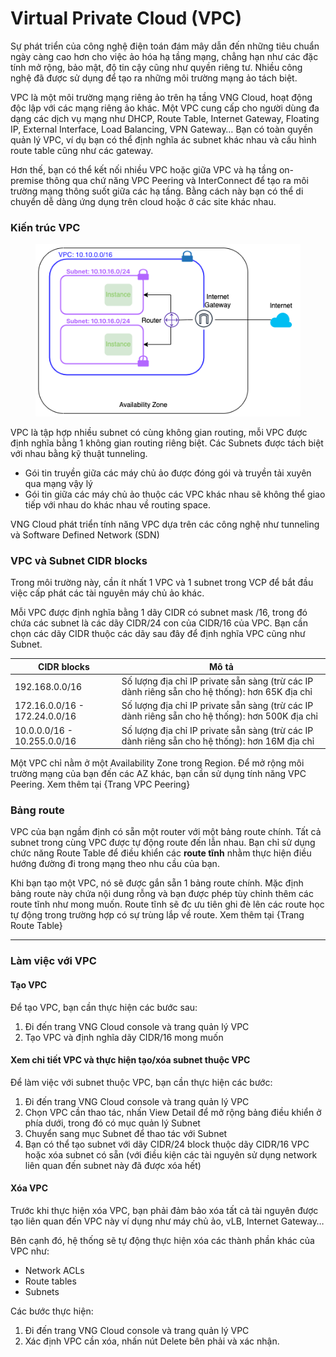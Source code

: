 # Virtual Private Cloud (VPC)

Sự phát triển của công nghệ điện toán đám mây dẫn đến những tiêu chuẩn ngày càng cao hơn cho việc ảo hóa hạ tầng mạng, chẳng hạn như các đặc tính mở rộng, bảo mật, độ tin cậy cũng như quyền riêng tư. Nhiều công nghệ đã được sử dụng để tạo ra những môi trường mạng ảo tách biệt.

VPC là một môi trường mạng riêng ảo trên hạ tầng VNG Cloud, hoạt động độc lập với các mạng riêng ảo khác. Một VPC cung cấp cho người dùng đa dạng các dịch vụ mạng như DHCP, Route Table, Internet Gateway, Floating IP, External Interface, Load Balancing, VPN Gateway… Bạn có toàn quyền quản lý VPC, ví dụ bạn có thể định nghĩa ác subnet khác nhau và cấu hình route table cũng như các gateway.

Hơn thế, bạn có thể kết nối nhiều VPC hoặc giữa VPC và hạ tầng on-premise thông qua chứ năng VPC Peering và InterConnect để tạo ra môi trường mạng thông suốt giữa các hạ tầng. Bằng cách này bạn có thể di chuyển dễ dàng ứng dụng trên cloud hoặc ở các site khác nhau.

### **Kiến trúc VPC** <a href="#virtualprivatecloud-vpc-kientrucvpc" id="virtualprivatecloud-vpc-kientrucvpc"></a>

<figure><img src="../../../.gitbook/assets/image2023-9-7_11-1-37.png" alt=""><figcaption></figcaption></figure>

VPC là tập hợp nhiều subnet có cùng không gian routing, mỗi VPC được định nghĩa bằng 1 không gian routing riêng biệt. Các Subnets được tách biệt với nhau bằng kỹ thuật tunneling.

* Gói tin truyền giữa các máy chủ ảo được đóng gói và truyền tải xuyên qua mạng vậy lý
* Gói tin giữa các máy chủ ảo thuộc các VPC khác nhau sẽ không thể giao tiếp với nhau do khác nhau về routing space.

VNG Cloud phát triển tính năng VPC dựa trên các công nghệ như tunneling và Software Defined Network (SDN)

### **VPC và Subnet CIDR blocks** <a href="#virtualprivatecloud-vpc-vpcvasubnetcidrblocks" id="virtualprivatecloud-vpc-vpcvasubnetcidrblocks"></a>

Trong môi trường này, cần ít nhất 1 VPC và 1 subnet trong VCP để bắt đầu việc cấp phát các tài nguyên máy chủ ảo khác.

Mỗi VPC được định nghĩa bằng 1 dãy CIDR có subnet mask /16, trong đó chứa các subnet là các dãy CIDR/24 con của CIDR/16 của VPC. Bạn cần chọn các dãy CIDR thuộc các dãy sau đây để định nghĩa VPC cũng như Subnet.

| CIDR blocks                   | Mô tả                                                                                           |
| ----------------------------- | ----------------------------------------------------------------------------------------------- |
| 192.168.0.0/16                | Số lượng địa chỉ IP private sẵn sàng (trừ các IP dành riêng sẵn cho hệ thống): hơn 65K địa chỉ  |
| 172.16.0.0/16 - 172.24.0.0/16 | Số lượng địa chỉ IP private sẵn sàng (trừ các IP dành riêng sẵn cho hệ thống): hơn 500K địa chỉ |
| 10.0.0.0/16 - 10.255.0.0/16   | Số lượng địa chỉ IP private sẵn sàng (trừ các IP dành riêng sẵn cho hệ thống): hơn 16M địa chỉ  |

Một VPC chỉ nằm ở một Availability Zone trong Region. Để mở rộng môi trường mạng của bạn đến các AZ khác, bạn cần sử dụng tính năng VPC Peering. Xem thêm tại {Trang VPC Peering}

### **Bảng route** <a href="#virtualprivatecloud-vpc-bangroute" id="virtualprivatecloud-vpc-bangroute"></a>

VPC của bạn ngầm định có sẵn một router với một bảng route chính. Tất cả subnet trong cùng VPC được tự động route đến lẫn nhau. Bạn chỉ sử dụng chức năng Route Table để điều khiển các **route tĩnh** nhằm thực hiện điều hướng đường đi trong mạng theo nhu cầu của bạn.

Khi bạn tạo một VPC, nó sẽ được gắn sẵn 1 bảng route chính. Mặc định bảng route này chứa nội dung rỗng và bạn được phép tùy chỉnh thêm các route tĩnh như mong muốn. Route tĩnh sẽ đc ưu tiên ghi đè lên các route học tự động trong trường hợp có sự trùng lắp về route. Xem thêm tại {Trang Route Table}

***

### **Làm việc với VPC** <a href="#virtualprivatecloud-vpc-lamviecvoivpc" id="virtualprivatecloud-vpc-lamviecvoivpc"></a>

#### **Tạo VPC** <a href="#virtualprivatecloud-vpc-taovpc" id="virtualprivatecloud-vpc-taovpc"></a>

Để tạo VPC, bạn cần thực hiện các bước sau:

1. Đi đến trang VNG Cloud console và trang quản lý VPC
2. Tạo VPC và định nghĩa dãy CIDR/16 mong muốn

#### **Xem chi tiết VPC và thực hiện tạo/xóa subnet thuộc VPC** <a href="#virtualprivatecloud-vpc-xemchitietvpcvathuchientao-xoasubnetthuocvpc" id="virtualprivatecloud-vpc-xemchitietvpcvathuchientao-xoasubnetthuocvpc"></a>

Để làm việc với subnet thuộc VPC, bạn cần thực hiện các bước:

1. Đi đến trang VNG Cloud console và trang quản lý VPC
2. Chọn VPC cần thao tác, nhấn View Detail để mở rộng bảng điều khiển ở phía dưới, trong đó có mục quản lý Subnet
3. Chuyển sang mục Subnet để thao tác với Subnet
4. Bạn có thể tạo subnet với dãy CIDR/24 block thuộc dãy CIDR/16 VPC hoặc xóa subnet có sẵn (với điều kiện các tài nguyên sử dụng network liên quan đến subnet này đã được xóa hết)

#### **Xóa VPC** <a href="#virtualprivatecloud-vpc-xoavpc" id="virtualprivatecloud-vpc-xoavpc"></a>

Trước khi thực hiện xóa VPC, bạn phải đảm bảo xóa tất cả tài nguyên được tạo liên quan đến VPC này ví dụng như máy chủ ảo, vLB, Internet Gateway…

Bên cạnh đó, hệ thống sẽ tự động thực hiện xóa các thành phần khác của VPC như:

* Network ACLs
* Route tables
* Subnets

Các bước thực hiện:

1. Đi đến trang VNG Cloud console và trang quản lý VPC
2. Xác định VPC cần xóa, nhấn nút Delete bên phải và xác nhận.
